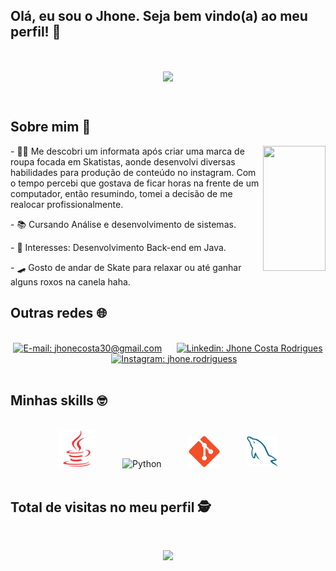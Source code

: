 ## Olá, eu sou o Jhone. Seja bem vindo(a) ao meu perfil! 👋
</br>
<p align="center">
   <a href="https://github.com/anuraghazra/github-readme-stats">
    <img
      align="center"
      height="165"
      src="https://github-readme-stats.vercel.app/api/top-langs/?username=jhonerodrigues&layout=compact&langs_count=7&theme=dracula"
    />
  </a>
</p>
</br>  

## Sobre mim 👀
<div>
<img src="https://user-images.githubusercontent.com/110574688/229301646-f73c7fc1-8f84-4f41-9b32-97e58640a760.gif" align="right" width="100" height="200"/>
<p>- 👨‍💻 Me descobri um informata após criar uma marca de roupa focada em Skatistas, aonde desenvolvi diversas
    habilidades para produção de conteúdo no instagram. Com o tempo percebi que gostava de ficar horas na
    frente de um computador, então resumindo, tomei a decisão de me realocar profissionalmente.</p>
<p>- 📚 Cursando Análise e desenvolvimento de sistemas.</p>
<p>- 🎯 Interesses: Desenvolvimento Back-end em Java.</p>
<p>- 🛹 Gosto de andar de Skate para relaxar ou até ganhar alguns roxos na canela haha.</p>
</div>
  
## Outras redes 🌐
</br>
<section align="center">  
  <div> 
    <a href = "mailto:jhonecosta30@gmail.com"><img src="https://img.shields.io/badge/-Gmail-%23333?style=for-the-badge&logo=gmail&logoColor=white" target="_blank" title="E-mail: jhonecosta30@gmail.com"></a>
      &nbsp;&nbsp;&nbsp;&nbsp;
    <a href="https://www.linkedin.com/in/jhone-rodrigues-79a080234/" target="_blank"><img src="https://img.shields.io/badge/-LinkedIn-%230077B5?style=for-the-badge&logo=linkedin&logoColor=white" target="_blank" title="Linkedin: Jhone Costa Rodrigues"></a>
      &nbsp;&nbsp;&nbsp;&nbsp;
     <a href="https://www.instagram.com/jhone.rodriguess/" target="_blank"><img src="https://img.shields.io/badge/-Instagram-%23E4405F?style=for-the-badge&logo=instagram&logoColor=white" target="_blank" title="Instagram: jhone.rodriguess"></a>
  </div>
</section>
</br>

## Minhas skills :nerd_face:
</br>
<div align="center"> 
  <img height="60" src="https://raw.githubusercontent.com/devicons/devicon/master/icons/java/java-plain.svg" title="Java">
  &nbsp;&nbsp;&nbsp;&nbsp;&nbsp;&nbsp;&nbsp;&nbsp;&nbsp;
  <img height="60" src="https://cdn.jsdelivr.net/gh/devicons/devicon/icons/python/python-original.svg" title="Python">
  &nbsp;&nbsp;&nbsp;&nbsp;&nbsp;&nbsp;&nbsp;&nbsp;&nbsp;
  <img height="50" src="https://raw.githubusercontent.com/devicons/devicon/master/icons/git/git-original.svg" title="Git">
   &nbsp;&nbsp;&nbsp;&nbsp;&nbsp;&nbsp;&nbsp;&nbsp;&nbsp;
  <img height="50" src="https://raw.githubusercontent.com/devicons/devicon/master/icons/mysql/mysql-original.svg" title="MySQL">
</div>

</br>

 ## Total de visitas no meu perfil :detective: <br>
 </br>
 <p align="center"> 
   <img alingn="center" src="https://profile-counter.glitch.me/JhoneRodrigues/count.svg" />
 </p>
